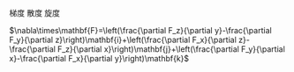 梯度 散度 旋度

$\nabla\times\mathbf{F}=\left(\frac{\partial F_z}{\partial y}-\frac{\partial F_y}{\partial z}\right)\mathbf{i}+\left(\frac{\partial F_x}{\partial z}-\frac{\partial F_z}{\partial x}\right)\mathbf{j}+\left(\frac{\partial F_y}{\partial x}-\frac{\partial F_x}{\partial y}\right)\mathbf{k}$

